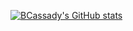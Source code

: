 [![BCassady's GitHub stats](https://github-readme-stats.vercel.app/api?username=BCassady&count_private=true&show_icons=true&theme=dark&,contribs)](https://github.com/anuraghazra/github-readme-stats)
